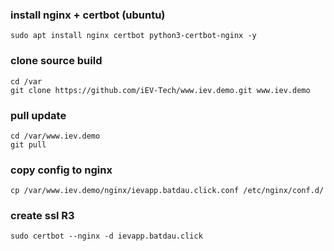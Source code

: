 ### install nginx + certbot (ubuntu)
```Terminal
sudo apt install nginx certbot python3-certbot-nginx -y
```

### clone source build
```Terminal
cd /var
git clone https://github.com/iEV-Tech/www.iev.demo.git www.iev.demo
```

### pull update
```Terminal
cd /var/www.iev.demo
git pull
```

### copy config to nginx
```Terminal
cp /var/www.iev.demo/nginx/ievapp.batdau.click.conf /etc/nginx/conf.d/
```

### create ssl R3
```Terminal
sudo certbot --nginx -d ievapp.batdau.click
```